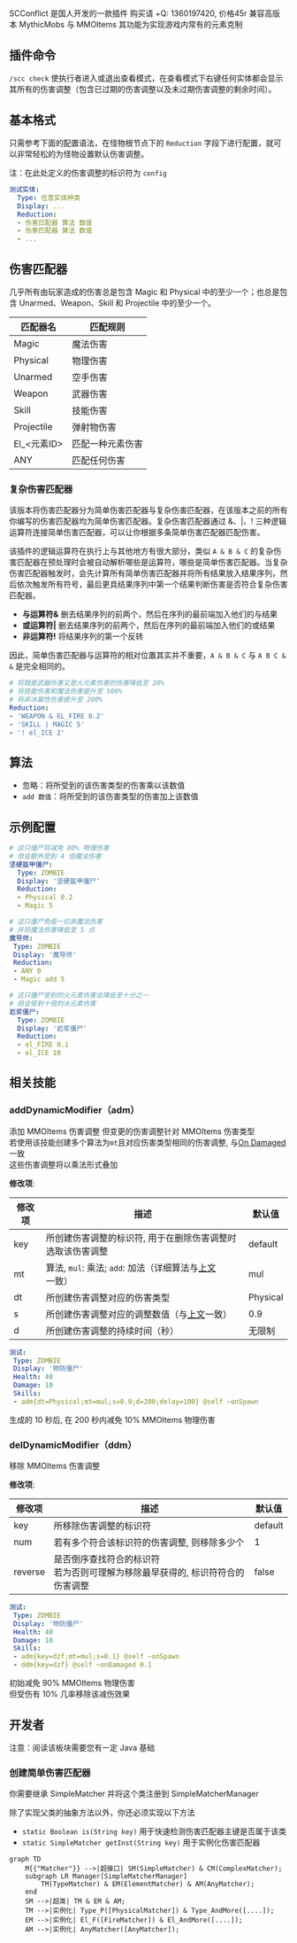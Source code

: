 ## 

SCConflict 是国人开发的一款插件 购买请 +Q: 1360197420, 价格45r 兼容高版本 MythicMobs 与 MMOItems 其功能为实现游戏内常有的元素克制

## 插件命令

`/scc check` 使执行者进入或退出查看模式，在查看模式下右键任何实体都会显示其所有的伤害调整（包含已过期的伤害调整以及未过期伤害调整的剩余时间）。

## 基本格式

只需参考下面的配置语法，在怪物根节点下的 `Reduction` 字段下进行配置，就可以非常轻松的为怪物设置默认伤害调整。

注：在此处定义的伤害调整的标识符为 `config`

```yaml
测试实体:
  Type: 任意实体种类
  Display: ...
  Reduction:
  - 伤害匹配器 算法 数值
  - 伤害匹配器 算法 数值
  - ...
```

## 伤害匹配器

几乎所有由玩家造成的伤害总是包含 Magic 和 Physical 中的至少一个；也总是包含 Unarmed、Weapon、Skill 和 Projectile 中的至少一个。

| 匹配器名 | 匹配规则 |
|------|------|
| Magic | 魔法伤害 |
| Physical | 物理伤害 |
| Unarmed | 空手伤害 |
| Weapon | 武器伤害 |
| Skill | 技能伤害 |
| Projectile | 弹射物伤害 |
| El\_<元素ID> | 匹配一种元素伤害 |
| ANY | 匹配任何伤害 |

### 复杂伤害匹配器

该版本将伤害匹配器分为简单伤害匹配器与复杂伤害匹配器，在该版本之前的所有你编写的伤害匹配器均为简单伤害匹配器。复杂伤害匹配器通过 &、|、! 三种逻辑运算符连接简单伤害匹配器，可以让你根据多条简单伤害匹配器匹配伤害。

该插件的逻辑运算符在执行上与其他地方有很大部分，类似 `A & B & C` 的复杂伤害匹配器在预处理时会被自动解析哪些是运算符，哪些是简单伤害匹配器。当复杂伤害匹配器触发时，会先计算所有简单伤害匹配器并将所有结果放入结果序列，然后依次触发所有符号，最后更具结果序列中第一个结果判断伤害是否符合复杂伤害匹配器。
- **与运算符&** 删去结果序列的前两个，然后在序列的最前端加入他们的与结果 
- **或运算符|** 删去结果序列的前两个，然后在序列的最前端加入他们的或结果 
- **非运算符!** 将结果序列的第一个反转

因此，简单伤害匹配器与运算符的相对位置其实并不重要，`A & B & C` 与 `A B C & &` 是完全相同的。

```yaml
# 将既是武器伤害又是火元素伤害的伤害降低至 20%
# 将技能伤害和魔法伤害提升至 500%
# 将非冰属性伤害提升至 200%
Reduction:
- 'WEAPON & EL_FIRE 0.2'
- 'SKILL | MAGIC 5'
- '! el_ICE 2'
```

## 算法

* 忽略：将所受到的该伤害类型的伤害乘以该数值
* `add 数值`：将所受到的该伤害类型的伤害加上该数值

## 示例配置

```yaml
# 这只僵尸将减免 80% 物理伤害
# 但会额外受到 4 倍魔法伤害
坚硬盔甲僵尸:
  Type: ZOMBIE
  Display: '坚硬盔甲僵尸'
  Reduction:
  - Physical 0.2
  - Magic 5
```

```yaml
# 这只僵尸免疫一切非魔法伤害
# 并将魔法伤害降低至 5 点
魔导师:
 Type: ZOMBIE
 Display: '魔导师'
 Reduction:
 - ANY 0
 - Magic add 5
```

```yaml
# 这只僵尸受到的火元素伤害会降低至十分之一
# 但会受到十倍的冰元素伤害
岩浆僵尸:
  Type: ZOMBIE
  Display: '岩浆僵尸'
  Reduction:
  - el_FIRE 0.1
  - el_ICE 10
```

## 相关技能

### addDynamicModifier（adm）

添加 MMOItems 伤害调整 但变更的伤害调整针对 MMOItems 伤害类型\
若使用该技能创建多个算法为`mt`且对应伤害类型相同的伤害调整, 与[On Damaged](/%E6%8A%80%E8%83%BD/%E5%88%97%E8%A1%A8/ondamaged)一致\
这些伤害调整将以乘法形式叠加

**修改项**:

| 修改项 | 描述 | 默认值 |
|-----|----|-----|
| key | 所创建伤害调整的标识符, 用于在删除伤害调整时选取该伤害调整 | default |
| mt | 算法, `mul`: 乘法; `add`: 加法（详细算法与[上文](/%E5%AE%9E%E4%BD%93/MMOItems%E4%BC%A4%E5%AE%B3%E8%B0%83%E6%95%B4#%E7%AE%97%E6%B3%95)一致） | mul |
| dt | 所创建伤害调整对应的伤害类型 | Physical |
| s | 所创建伤害调整对应的调整数值（与[上文](/%E5%AE%9E%E4%BD%93/MMOItems%E4%BC%A4%E5%AE%B3%E8%B0%83%E6%95%B4#%E7%AE%97%E6%B3%95)一致） | 0.9 |
| d | 所创建伤害调整的持续时间（秒） | 无限制 |

```yaml
测试:
 Type: ZOMBIE
 Display: '物防僵尸'
 Health: 40
 Damage: 10
 Skills:
 - adm{dt=Physical;mt=mul;s=0.9;d=200;delay=100} @self ~onSpawn
```

生成的 10 秒后, 在 200 秒内减免 10% MMOItems 物理伤害

### delDynamicModifier（ddm）

移除 MMOItems 伤害调整

**修改项**:

| 修改项 | 描述 | 默认值 |
|-----|----|-----|
| key | 所移除伤害调整的标识符 | default |
| num | 若有多个符合该标识符的伤害调整, 则移除多少个 | 1 |
| reverse | 是否倒序查找符合的标识符<br>若为否则可理解为移除最早获得的, 标识符符合的伤害调整 | false |

```yaml
测试:
 Type: ZOMBIE
 Display: '物防僵尸'
 Health: 40
 Damage: 10
 Skills:
 - adm{key=dzf;mt=mul;s=0.1} @self ~onSpawn
 - ddm{key=dzf} @self ~onDamaged 0.1
```

初始减免 90% MMOItems 物理伤害\
但受伤有 10% 几率移除该减伤效果

## 开发者

注意：阅读该板块需要您有一定 Java 基础

### 创建简单伤害匹配器

你需要继承 SimpleMatcher 并将这个类注册到 SimpleMatcherManager

除了实现父类的抽象方法以外，你还必须实现以下方法

- `static Boolean is(String key)` 用于快速检测伤害匹配器主键是否属于该类
- `static SimpleMatcher getInst(String key)` 用于实例化伤害匹配器

```mermaid
graph TD
    M{{"Matcher"}} -->|超接口| SM(SimpleMatcher) & CM(ComplexMatcher);
    subgraph LR Manager[SimpleMatcherManager]
        TM(TypeMatcher) & EM(ElementMatcher) & AM(AnyMatcher);
    end
    SM -->|超类| TM & EM & AM;
    TM -->|实例化| Type_P([PhysicalMatcher]) & Type_AndMore([....]);
    EM -->|实例化| El_F([FireMatcher]) & El_AndMore([....]);
    AM -->|实例化| AnyMatcher([AnyMatcher]);
```